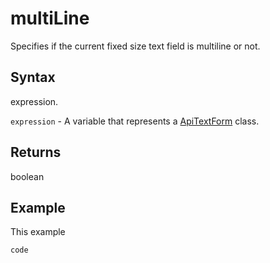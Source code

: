 # multiLine

Specifies if the current fixed size text field is multiline or not.

## Syntax

expression.

`expression` - A variable that represents a [ApiTextForm](../ApiTextForm.md) class.

## Returns

boolean

## Example

This example

```javascript
code
```